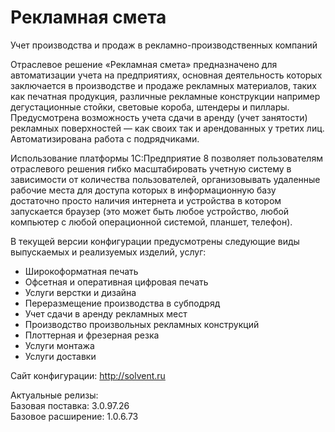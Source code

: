 # Рекламная смета
Учет производства и продаж в рекламно-производственных компаний

Отраслевое решение «Рекламная смета» предназначено для автоматизации учета на предприятиях, основная деятельность которых заключается в производстве и продаже рекламных материалов, таких как печатная продукция, различные рекламные конструкции например дегустационные стойки, световые короба, штендеры и пиллары. Предусмотрена возможность учета сдачи в аренду (учет занятости) рекламных поверхностей — как своих так и арендованных у третих лиц. Автоматизирована работа с подрядчиками.

Использование платформы 1С:Предприятие 8 позволяет пользователям отраслевого решения гибко масштабировать учетную систему в зависимости от количества пользователей, организовывать удаленные рабочие места для доступа которых в информационную базу достаточно просто наличия интернета и устройства в котором запускается браузер (это может быть любое устройство, любой компьютер с любой операционной системой, планшет, телефон). 

В текущей версии конфигурации предусмотрены следующие виды выпускаемых и реализуемых изделий, услуг:

* Широкоформатная печать
* Офсетная и оперативная цифровая печать
* Услуги верстки и дизайна
* Переразмещение производства в субподряд
* Учет сдачи в аренду рекламных мест
* Производство произвольных рекламных конструкций
* Плоттерная и фрезерная резка
* Услуги монтажа
* Услуги доставки


Сайт конфигурации: http://solvent.ru

Актуальные релизы:  
   Базовая поставка: 3.0.97.26   
    Базовое расширение: 1.0.6.73   
